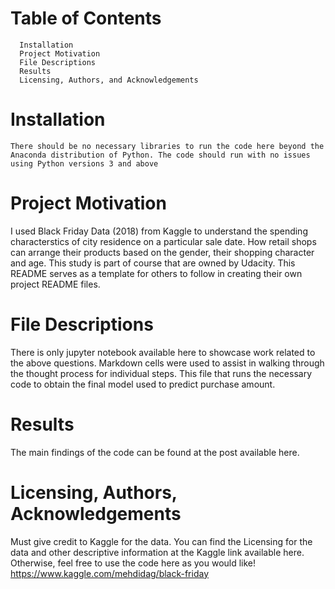 
Table of Contents
=================
      Installation
      Project Motivation
      File Descriptions
      Results
      Licensing, Authors, and Acknowledgements


Installation
============
    There should be no necessary libraries to run the code here beyond the Anaconda distribution of Python. The code should run with no issues using Python versions 3 and above

Project Motivation
==================
  I used Black Friday Data (2018) from Kaggle to understand the spending characterstics of city residence on a particular sale date. How retail shops can arrange their products based on the gender, their shopping character and age. This study is part of course that are owned by Udacity. This README serves as a template for others to follow in creating their own project README files.
  
File Descriptions
=================
  There is only jupyter notebook available here to showcase work related to the above questions. Markdown cells were used to assist in walking through the thought process for individual steps. This file that runs the necessary code to obtain the final model used to predict purchase amount.

Results
=======
  The main findings of the code can be found at the post available here.

Licensing, Authors, Acknowledgements
====================================
  Must give credit to Kaggle for the data. You can find the Licensing for the data and other descriptive information at the Kaggle link available here. Otherwise, feel free to use the code here as you would like!
  https://www.kaggle.com/mehdidag/black-friday
